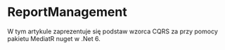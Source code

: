 # ReportManagement

W tym artykule zaprezentuje się podstaw wzorca CQRS za przy pomocy pakietu MediatR nuget w .Net 6.
